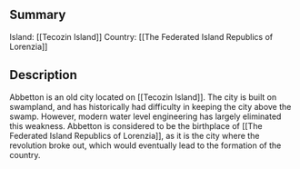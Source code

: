 ## Summary

Island: [[Tecozin Island]]
Country: [[The Federated Island Republics of Lorenzia]]
## Description

Abbetton is an old city located on [[Tecozin Island]]. The city is built on swampland, and has historically had difficulty in keeping the city above the swamp. However, modern water level engineering has largely eliminated this weakness. Abbetton is considered to be the birthplace of [[The Federated Island Republics of Lorenzia]], as it is the city where the revolution broke out, which would eventually lead to the formation of the country.

